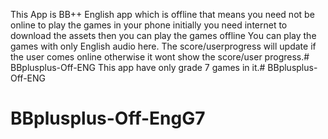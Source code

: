 This App is BB++ English app which is offline that means you need not be online to play the games in your phone initially you need internet to download the assets then you can play the games offline
You can play the games with only English audio here.
The score/userprogress will update if the user comes online otherwise it wont show the score/user progress.# BBplusplus-Off-ENG
This app have only grade 7 games in it.# BBplusplus-Off-ENG
# BBplusplus-Off-EngG7
